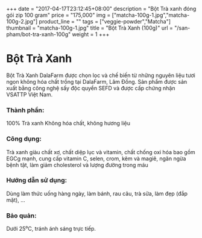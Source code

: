 +++
date = "2017-04-17T23:12:45+08:00"
description = "Bột Trà xanh đóng gói zip 100 gram"
price = "175,000"
img = ["matcha-100g-1.jpg","matcha-100g-2.jpg"]
product_line = ""
tags = ["veggie-powder","Matcha"]
thumbnail = "matcha-100g-1.jpg"
title = "Bột Trà Xanh (100g)"
url = "/san-pham/bot-tra-xanh-100g"
weight = 1
+++

# Bột Trà Xanh

Bột Trà Xanh DalaFarm được chọn lọc và chế biến từ những nguyên liệu 
tươi ngon không hóa chất trồng tại DalaFarm, Lâm Đồng. Sản phẩm được 
sản xuất bằng công nghệ sấy độc quyền SEFD và được cấp chứng nhận 
VSATTP Việt Nam.

### Thành phần: 
100% Trà xanh
Không hóa chất, không hương liệu

### Công dụng: 
Trà xanh giàu chất xơ, chất diệp lục 
và vitamin, chất chống oxi hóa bao 
gồm EGCg mạnh, cung cấp vitamin 
C, selen, crom, kẽm và magiê, ngăn 
ngừa bệnh tật, làm giảm cholesterol 
và lượng đường trong máu

### Hướng dẫn sử dụng:  
Dùng làm thức uống hàng ngày, 
làm bánh, rau câu, trà sữa, làm đẹp 
(đắp mặt), …

### Bảo quản: 
Dưới 25⁰C, tránh ánh sáng trực tiếp.

